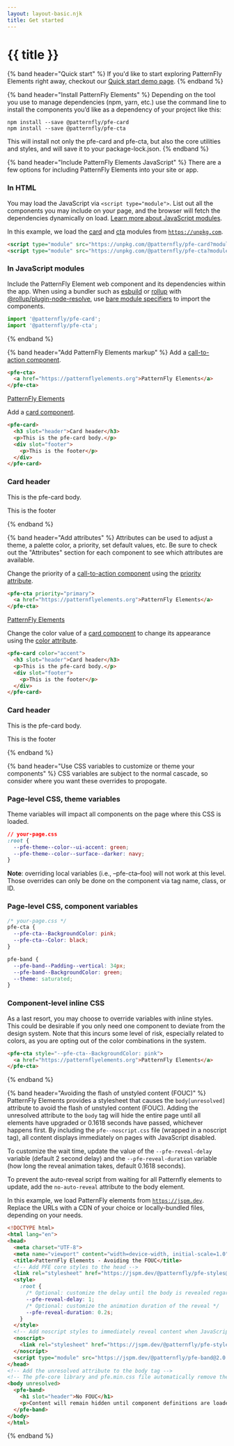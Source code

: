 ```yaml
---
layout: layout-basic.njk
title: Get started
---
```


<pfe-band class="header" use-grid>
  <h1 slot="header">{{ title }}</h1>
</pfe-band>

{% band header="Quick start" %}
  If you'd like to start exploring PatternFly Elements right away, checkout our [Quick start demo page](/quick-start).
{% endband %}

{% band header="Install PatternFly Elements" %}
  Depending on the tool you use to manage dependencies (npm, yarn, etc.) use the command line to install the components
  you’d like as a dependency of your project like this:

  ```shell
  npm install --save @patternfly/pfe-card
  npm install --save @patternfly/pfe-cta
  ```

  This will install not only the pfe-card and pfe-cta, but also the core utilities and styles,
  and will save it to your package-lock.json.
{% endband %}

{% band header="Include PatternFly Elements JavaScript" %}
  There are a few options for including PatternFly Elements into your site or app.

  ### In HTML
  You may load the JavaScript via `<script type="module">`. List out all the components you may include on your page,
  and the browser will fetch the dependencies dynamically on load.
  [Learn more about JavaScript modules](https://hospodarets.com/native-ecmascript-modules-the-first-overview).

  In this example, we load the [card](/components/card/) and [cta](/components/cta/) modules from [`https://unpkg.com`](https://unpkg.com).

  ```html
  <script type="module" src="https://unpkg.com/@patternfly/pfe-card?module"></script>
  <script type="module" src="https://unpkg.com/@patternfly/pfe-cta?module"></script>
  ```

  <a id="in-an-app"></a>
  ### In JavaScript modules
  Include the PatternFly Element web component and its dependencies within the app.
  When using a bundler such as [esbuild](https://esbuild.github.io/) or [rollup](https://rollupjs.org)
  with [@rollup/plugin-node-resolve](https://www.npmjs.com/package/@rollup/plugin-node-resolve), use
  [bare module specifiers](https://lit.dev/docs/tools/requirements/) to import the components.

  ```javascript
  import '@patternfly/pfe-card';
  import '@patternfly/pfe-cta';
  ```
{% endband %}

{% band header="Add PatternFly Elements markup" %}
  Add a [call-to-action component](/components/call-to-action).
  ```html
  <pfe-cta>
    <a href="https://patternflyelements.org">PatternFly Elements</a>
  </pfe-cta>
  ```

  <pfe-cta>
    <a href="https://patternflyelements.org">PatternFly Elements</a>
  </pfe-cta>

  Add a [card component](/components/card).
  ```html
  <pfe-card>
    <h3 slot="header">Card header</h3>
    <p>This is the pfe-card body.</p>
    <div slot="footer">
      <p>This is the footer</p>
    </div>
  </pfe-card>
  ```
  <div class="pfe-l-grid pfe-m-gutters">
    <pfe-card class="pfe-l-grid__item pfe-m-4-col">
      <h3 slot="header">Card header</h3>
      <p>This is the pfe-card body.</p>
      <div slot="footer">
        <p>This is the footer</p>
      </div>
    </pfe-card>
  </div>
{% endband %}

{% band header="Add attributes" %}
  Attributes can be used to adjust a theme, a palette color, a priority, set default values, etc. Be sure to check out the "Attributes" section for each component to see which attributes are available.

  Change the priority of a [call-to-action component](/components/call-to-action) using the [priority attribute](http://localhost:8080/components/call-to-action/#priority).
  ```html
  <pfe-cta priority="primary">
    <a href="https://patternflyelements.org">PatternFly Elements</a>
  </pfe-cta>
  ```

  <pfe-cta priority="primary">
    <a href="https://patternflyelements.org">PatternFly Elements</a>
  </pfe-cta>

  Change the color value of a [card component](/components/card) to change its appearance using the [color attribute](http://localhost:8080/components/card/#color).
  ```html
  <pfe-card color="accent">
    <h3 slot="header">Card header</h3>
    <p>This is the pfe-card body.</p>
    <div slot="footer">
      <p>This is the footer</p>
    </div>
  </pfe-card>
  ```
  <div class="pfe-l-grid pfe-m-gutters">
    <pfe-card color="accent" class="pfe-l-grid__item pfe-m-4-col">
      <h3 slot="header">Card header</h3>
      <p>This is the pfe-card body.</p>
      <div slot="footer">
        <p>This is the footer</p>
      </div>
    </pfe-card>
  </div>
{% endband %}

{% band header="Use CSS variables to customize or theme your components" %}
  CSS variables are subject to the normal cascade, so consider where you want these overrides to propogate.

  ### Page-level CSS, theme variables
  Theme variables will impact all components on the page where this CSS is loaded.

  ```css
  // your-page.css
  :root {
    --pfe-theme--color--ui-accent: green;
    --pfe-theme--color--surface--darker: navy;
  }
  ```

  **Note**: overriding local variables (i.e., –pfe-cta–foo) will not work at this level. Those overrides can only be done on the component via tag name, class, or ID.

  ### Page-level CSS, component variables
  ```css
  /* your-page.css */
  pfe-cta {
    --pfe-cta--BackgroundColor: pink;
    --pfe-cta--Color: black;
  }

  pfe-band {
    --pfe-band--Padding--vertical: 34px;
    --pfe-band--BackgroundColor: green;
    --theme: saturated;
  }
  ```

  ### Component-level inline CSS
  As a last resort, you may choose to override variables with inline styles. This could be desirable if you only need one component to deviate from the design system. Note that this incurs some level of risk, especially related to colors, as you are opting out of the color combinations in the system.

  ```html
  <pfe-cta style="--pfe-cta--BackgroundColor: pink">
    <a href="https://patternflyelements.org">PatternFly Elements</a>
  </pfe-cta>
  ```
{% endband %}

{% band header="Avoiding the flash of unstyled content (FOUC)" %}
  PatternFly Elements provides a stylesheet that causes the `body[unresolved]` attribute
  to avoid the flash of unstyled content (FOUC). Adding the unresolved attribute to the `body`
  tag will hide the entire page until all elements have upgraded or 0.1618 seconds have passed,
  whichever happens first. By including the `pfe--noscript.css` file (wrapped in a noscript tag),
  all content displays immediately on pages with JavaScript disabled.

  To customize the wait time, update the value of the `--pfe-reveal-delay` variable (default 2 second delay)
  and the `--pfe-reveal-duration` variable (how long the reveal animation takes, default 0.1618 seconds).

  To prevent the auto-reveal script from waiting for all Patternfly elements to update,
  add the `no-auto-reveal` attribute to the body element.

  In this example, we load PatternFly elements from [`https://jspm.dev`](https://jspm.dev).
  Replace the URLs with a CDN of your choice or locally-bundled files, depending on your needs.

  ```html
  <!DOCTYPE html>
  <html lang="en">
  <head>
    <meta charset="UTF-8">
    <meta name="viewport" content="width=device-width, initial-scale=1.0">
    <title>PatternFly Elements - Avoiding the FOUC</title>
    <!-- Add PFE core styles to the head -->
    <link rel="stylesheet" href="https://jspm.dev/@patternfly/pfe-styles@2.0.0/pfe.min.css">
    <style>
      :root {
        /* Optional: customize the delay until the body is revealed regardless */
        --pfe-reveal-delay: 1;
        /* Optional: customize the animation duration of the reveal */
        --pfe-reveal-duration: 0.2s;
      }
    </style>
    <!-- Add noscript styles to immediately reveal content when JavaScript is disabled -->
    <noscript>
      <link rel="stylesheet" href="https://jspm.dev/@patternfly/pfe-styles@2.0.0/pfe--noscript.min.css">
    </noscript>
    <script type="module" src="https://jspm.dev/@patternfly/pfe-band@2.0.0"></script>
  </head>
  <!-- Add the unresolved attribute to the body tag -->
  <!-- The pfe-core library and pfe.min.css file automatically remove the unresolved attribute -->
  <body unresolved>
    <pfe-band>
      <h1 slot="header">No FOUC</h1>
      <p>Content will remain hidden until component definitions are loaded.</p>
    </pfe-band>
  </body>
  </html>
  ```
{% endband %}
